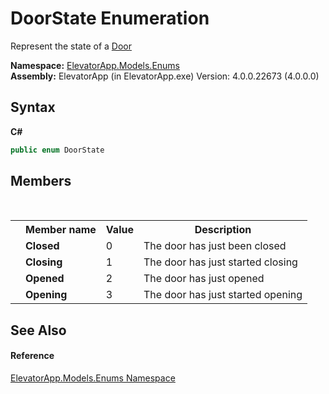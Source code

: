 # DoorState Enumeration
 

Represent the state of a <a href="T_ElevatorApp_Models_Door">Door</a>

**Namespace:**&nbsp;<a href="N_ElevatorApp_Models_Enums">ElevatorApp.Models.Enums</a><br />**Assembly:**&nbsp;ElevatorApp (in ElevatorApp.exe) Version: 4.0.0.22673 (4.0.0.0)

## Syntax

**C#**<br />
``` C#
public enum DoorState
```


## Members
&nbsp;<table><tr><th></th><th>Member name</th><th>Value</th><th>Description</th></tr><tr><td /><td target="F:ElevatorApp.Models.Enums.DoorState.Closed">**Closed**</td><td>0</td><td>The door has just been closed</td></tr><tr><td /><td target="F:ElevatorApp.Models.Enums.DoorState.Closing">**Closing**</td><td>1</td><td>The door has just started closing</td></tr><tr><td /><td target="F:ElevatorApp.Models.Enums.DoorState.Opened">**Opened**</td><td>2</td><td>The door has just opened</td></tr><tr><td /><td target="F:ElevatorApp.Models.Enums.DoorState.Opening">**Opening**</td><td>3</td><td>The door has just started opening</td></tr></table>

## See Also


#### Reference
<a href="N_ElevatorApp_Models_Enums">ElevatorApp.Models.Enums Namespace</a><br />